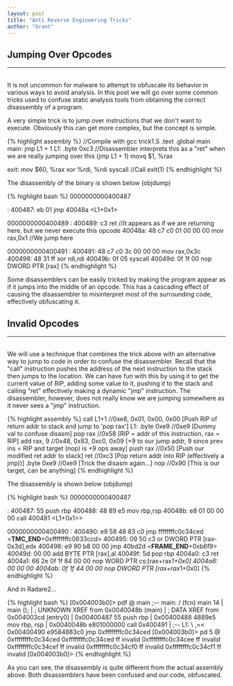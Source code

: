 ```yaml
---
layout: post
title: "Anti Reverse Engineering Tricks"
author: "Grant"
---
```


## Jumping Over Opcodes
<hr>
<br>
It is not uncommon for malware to attempt to obfuscate its behavior in various ways to avoid analysis. In this post we will go over
some common tricks used to confuse static analysis tools from obtaining the correct disassembly of a program.

A very simple trick is to jump over instructions that we don't want to execute. Obviously this can get more complex, but the concept is simple.

{% highlight assembly %}
//Compile with gcc trick1.S
.text
.global main
main:
	jmp L1 + 1
L1:
	.byte 0xc3               //Disassembler interprets this as a "ret" when we are really jumping over this (jmp L1 + 1)
	movq $1, %rax

exit:
	mov $60, %rax
	xor %rdi, %rdi
	syscall                  //Call exit(1)
{% endhighlight %}

The disassembly of the binary is shown below (objdump)

{% highlight bash %}
0000000000400487 <main>:
  400487:	eb 01                	jmp    40048a <L1+0x1>

0000000000400489 <L1>:
  400489:	c3                   	ret                 //It appears as if we are returning here, but we never execute this opcode
  40048a:	48 c7 c0 01 00 00 00 	mov    rax,0x1      //We jump here

0000000000400491 <exit>:
  400491:	48 c7 c0 3c 00 00 00 	mov    rax,0x3c
  400498:	48 31 ff             	xor    rdi,rdi
  40049b:	0f 05                	syscall
  40049d:	0f 1f 00             	nop    DWORD PTR [rax]
{% endhighlight %}

Some disassemblers can be easily tricked by making the program appear as if it jumps into the middle of an opcode. This has a cascading effect
  of causing the disassembler to misinterpret most of the surrounding code, effectively obfuscating it.

## Invalid Opcodes
<hr>
<br>
We will use a technique that combines the trick above with an alternative way to jump to code in order to confuse the disassembler.
  Recall that the "call" instruction pushes the address of the next instruction to the stack then jumps to the location.
  We can have fun with this by using it to get the current value of RIP, adding some value to it, pushing it to the stack and calling "ret"
  effectively making a dynamic "jmp" instruction. The disassembler, however, does not really know we are jumping somewhere as it never
  sees a "jmp" instruction.

{% highlight assembly %}
call L1+1		//0xe8, 0x01, 0x00, 0x00	[Push RIP of return addr to stack and jump to 'pop rax']
L1: .byte 0xe9          //0xe9 				[Dummy val to confuse disasm]
pop rax 		//0x58 				[RIP = addr of this instruction, rax = RIP]
add rax, 9		//0x48, 0x83, 0xc0, 0x09	[+9 to our jump addr, 9 since prev ins = RIP and target (nop) is +9 ops away]
push rax		//0x50				[Push our modified ret addr to stack]
ret			//0xc3				[Pop return addr into RIP (effectively a jmp))]
.byte 0xe9 		//0xe9				[Trick the disasm again...]
nop			//0x90				[This is our target, can be anything]
{% endhighlight %}

The disassembly is shown below (objdump)

{% highlight bash %}
0000000000400487 <main>:
  400487:	55                   	push   rbp
  400488:	48 89 e5             	mov    rbp,rsp
  40048b:	e8 01 00 00 00       	call   400491 <L1+0x1>>

0000000000400490 <L1>:
  400490:	e9 58 48 83 c0       	jmp    ffffffffc0c34ced <__TMC_END__+0xffffffffc0633ccd>
  400495:	09 50 c3             	or     DWORD PTR [rax-0x3d],edx
  400498:	e9 90 b8 00 00       	jmp    40bd2d <__FRAME_END__+0xb6f9>
  40049d:	00 00                	add    BYTE PTR [rax],al
  40049f:	5d                   	pop    rbp
  4004a0:	c3                   	ret
  4004a1:	66 2e 0f 1f 84 00 00 	nop    WORD PTR cs:[rax+rax*1+0x0]
  4004a8:	00 00 00
  4004ab:	0f 1f 44 00 00       	nop    DWORD PTR [rax+rax*1+0x0]
{% endhighlight %}

And in Radare2...

{% highlight bash %}
[0x004003b0]> pdf @ main
            ;-- main:
/ (fcn) main 14
|   main ();
|              ; UNKNOWN XREF from 0x0040048b (main)
|              ; DATA XREF from 0x004003cd (entry0)
|           0x00400487      55             push rbp
|           0x00400488      4889e5         mov rbp, rsp
|           0x0040048b      e801000000     call 0x400491
|           ;-- L1:
\       ,=< 0x00400490      e9584883c0     jmp 0xffffffffc0c34ced
[0x004003b0]> pd 5 @ 0xffffffffc0c34ced
            0xffffffffc0c34ced      ff             invalid
            0xffffffffc0c34cee      ff             invalid
            0xffffffffc0c34cef      ff             invalid
            0xffffffffc0c34cf0      ff             invalid
            0xffffffffc0c34cf1      ff             invalid
[0x004003b0]>
{% endhighlight %}

As you can see, the disassembly is quite different from the actual assembly above. Both disassemblers have been confused and our code, obfuscated.
